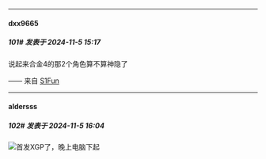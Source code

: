 ﻿
*****

####  dxx9665  
##### 101#       发表于 2024-11-5 15:17

说起来合金4的那2个角色算不算神隐了

—— 来自 [S1Fun](https://s1fun.koalcat.com)


*****

####  aldersss  
##### 102#       发表于 2024-11-5 16:04

<img src="https://static.saraba1st.com/image/smiley/face2017/186.png" referrerpolicy="no-referrer">首发XGP了，晚上电脑下起

